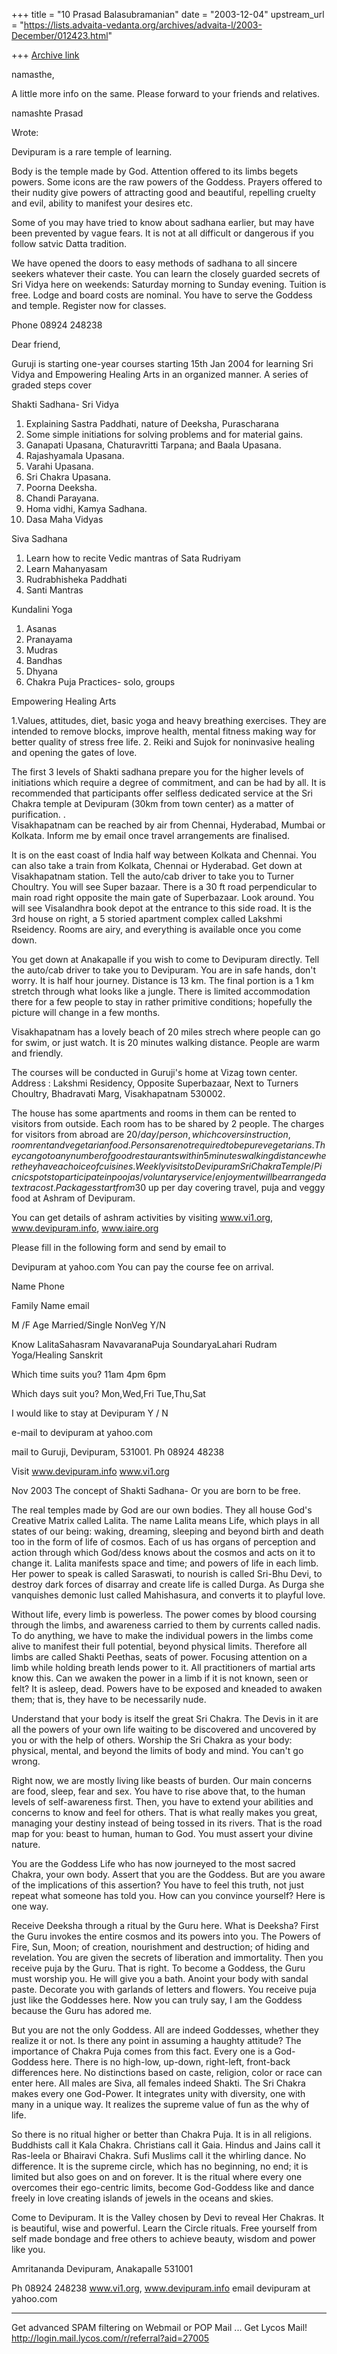+++
title = "10 Prasad Balasubramanian"
date = "2003-12-04"
upstream_url = "https://lists.advaita-vedanta.org/archives/advaita-l/2003-December/012423.html"

+++
[Archive link](https://lists.advaita-vedanta.org/archives/advaita-l/2003-December/012423.html)

namasthe,

 A little more info on the same. Please forward to 
your friends and relatives.

namashte
Prasad

<devipuram at yahoo.com> Wrote:

Devipuram is a rare temple of learning. 

Body is the temple made by God. Attention offered to
its limbs begets powers. Some icons are the raw powers
of the Goddess. Prayers offered to their nudity give
powers of attracting good and beautiful, repelling
cruelty and evil, ability to manifest your desires
etc.

Some of you may have tried to know about sadhana
earlier, but may have been prevented by vague fears.
It is not at all difficult or dangerous if you follow
satvic Datta tradition.

We have opened the doors to easy methods of sadhana to
all sincere seekers whatever their caste. You can
learn the closely guarded secrets of Sri Vidya here on
weekends: Saturday morning to Sunday evening. Tuition
is free. Lodge and board costs are nominal.  You have
to serve the Goddess and temple. Register now for
classes.

Phone 08924 248238


Dear friend,

Guruji is starting one-year courses starting 15th Jan
2004 for learning Sri Vidya and Empowering Healing
Arts in an organized manner. A series of graded steps
cover 


Shakti Sadhana- Sri Vidya

1. Explaining Sastra Paddhati, nature of Deeksha,
Purascharana
2. Some simple initiations for solving problems and
for material gains.
3. Ganapati Upasana, Chaturavritti Tarpana; and Baala
Upasana.
4. Rajashyamala Upasana.
5. Varahi Upasana.
6. Sri Chakra Upasana.  
7. Poorna Deeksha.
8. Chandi Parayana.
9. Homa vidhi, Kamya Sadhana.
10. Dasa Maha Vidyas

Siva Sadhana

1. Learn how to recite Vedic mantras of Sata Rudriyam
2. Learn Mahanyasam
3. Rudrabhisheka Paddhati
4. Santi Mantras


Kundalini Yoga

1. Asanas
2. Pranayama
3. Mudras
4. Bandhas
5. Dhyana
6. Chakra Puja Practices- solo, groups


Empowering Healing Arts

1.Values, attitudes, diet, basic yoga and heavy
breathing exercises.  They are intended to remove
blocks, improve health, mental fitness making way for
better quality of stress free life. 
2. Reiki and Sujok for noninvasive healing and opening
the gates of love.

The first 3 levels of Shakti sadhana prepare you for
the higher levels of initiations which require a
degree of commitment, and can be had by all. It is
recommended that participants offer selfless dedicated
service at the Sri Chakra temple at Devipuram (30km
from town center) as a matter of purification. .  
Visakhapatnam can be reached by air from Chennai,
Hyderabad, Mumbai or Kolkata. Inform me by email once
travel arrangements are finalised.

It is on the east coast of India half way between
Kolkata and Chennai.
You can also take a train from Kolkata, Chennai or
Hyderabad. Get down at Visakhapatnam station. Tell the
auto/cab driver to take you to Turner Choultry. You
will see Super bazaar. There is a 30 ft road
perpendicular to main road right opposite the main
gate of Superbazaar. Look around. You will see
Visalandhra book depot at the entrance to this side
road. It is the 3rd house on right, a 5 storied
apartment complex called Lakshmi Rseidency. Rooms are
airy, and everything is available once you come down. 

You get down at Anakapalle if you wish to come to
Devipuram directly. Tell the auto/cab driver to take
you to Devipuram. You are in safe hands, don't worry.
It is half hour journey. Distance is 13 km. The final
portion is a 1 km stretch through what looks like a
jungle. There is limited accommodation there for a few
people to stay in rather primitive conditions;
hopefully the picture will change in a few months.

Visakhapatnam has a lovely beach of 20 miles strech
where people can go for swim, or just watch. It is 20
minutes walking distance. People are warm and
friendly. 

The courses will be conducted in Guruji's home at
Vizag town center.
Address : Lakshmi Residency, Opposite Superbazaar,
Next to Turners Choultry, Bhadravati Marg,
Visakhapatnam 530002.

The house has some apartments and rooms in them can be
rented to visitors from outside. Each room has to be
shared by 2 people. The charges for visitors from
abroad are $20/day/person, which covers instruction,
room rent and vegetarian food. Persons are not
required to be pure vegetarians. They can go to any
number of good restaurants within 5 minutes walking
distance where they have a choice of cuisines.  Weekly
visits to Devipuram Sri Chakra Temple/ Picnic spots 
to participate in poojas  /voluntary service/
enjoyment will be arranged at extra cost. Packages
start from 30$ up per day covering travel, puja and
veggy food at Ashram of Devipuram.

You can get details of ashram activities by visiting
www.vi1.org, www.devipuram.info, www.iaire.org

Please fill in the following form and send by email to

Devipuram at yahoo.com You can pay the course fee on
arrival.

Name Phone 

Family Name email

M /F Age Married/Single NonVeg Y/N 

Know LalitaSahasram NavavaranaPuja SoundaryaLahari 
Rudram Yoga/Healing Sanskrit

Which time suits you? 11am 4pm 6pm 

Which days suit you? Mon,Wed,Fri Tue,Thu,Sat 

I would like to stay at Devipuram  Y / N



e-mail to 
devipuram at yahoo.com 


mail to
Guruji, Devipuram, 531001. 
Ph 08924 48238  

Visit 
www.devipuram.info
www.vi1.org 











Nov 2003 The concept of Shakti Sadhana- 
Or you are born to be free.

The real temples made by God are our own bodies. They
all house God's Creative Matrix called Lalita. The
name Lalita means Life, which plays in all states of
our being: waking, dreaming, sleeping and beyond birth
and death too in the form of life of cosmos. Each of
us has organs of perception and action through which
God/dess knows about the cosmos and acts on it to
change it. Lalita manifests space and time; and powers
of life in each limb. Her power to speak is called
Saraswati,  to nourish is called Sri-Bhu Devi, to
destroy dark forces of disarray and create life is
called Durga. As Durga she vanquishes demonic lust
called Mahishasura, and converts it to playful love.

Without life, every limb is powerless. The power comes
by blood coursing through the limbs, and awareness
carried to them by currents called nadis. To do
anything, we have to make the individual powers in the
limbs come alive to manifest their full potential,
beyond physical limits. Therefore all limbs are called
Shakti Peethas, seats of power. Focusing attention on
a limb while holding breath lends power to it. All
practitioners of martial arts know this. Can we awaken
the power in a limb if it is not known, seen or felt?
It is asleep, dead. Powers have to be exposed and
kneaded to awaken them; that is, they have to be
necessarily nude.

Understand that your body is itself the great Sri
Chakra. The Devis in it are all the powers of your own
life waiting to be discovered and uncovered by you or
with the help of others. Worship the Sri Chakra as 
your body: physical, mental, and beyond the limits of
body and mind. You can't go wrong.

Right now, we are mostly living like beasts of burden.
Our main concerns are food, sleep, fear and sex. You
have to rise above that, to the human levels of
self-awareness first. Then, you have to extend your
abilities and concerns to know and feel for others.
That is what really makes you great, managing your
destiny instead of being tossed in its rivers. That is
the road map for you: beast to human, human to God.
You must assert your divine nature.

You are the Goddess Life who has now journeyed to the
most sacred Chakra, your own body. Assert that you are
the Goddess. But are you aware of the implications of
this assertion? You have to feel this truth, not just
repeat what someone has told you. How can you convince
yourself?  Here is one way.

Receive Deeksha through a ritual by the Guru here.
What is Deeksha? First the Guru invokes the entire
cosmos and its powers into you. The Powers of Fire,
Sun, Moon; of creation, nourishment and destruction;
of hiding and revelation. You are given the secrets of
liberation and immortality. Then you receive puja by
the Guru. That is right. To become a Goddess, the Guru
must worship you. He will give you a bath. Anoint your
body with sandal paste. Decorate you with garlands of
letters and flowers. You receive puja just like the
Goddesses here. Now you can truly say, I am the
Goddess because the Guru has adored me.

But you are not the only Goddess. All are indeed
Goddesses, whether they realize it or not. Is there
any point in assuming a haughty attitude? The
importance of Chakra Puja comes from this fact. Every
one is a God-Goddess here. There is no high-low,
up-down, right-left, front-back differences here. No
distinctions based on caste, religion, color or race
can enter here. All males are Siva, all females indeed
Shakti. The Sri Chakra makes every one God-Power. It
integrates unity with diversity, one with many in a
unique way. It realizes the supreme value of fun as
the why of life.

So there is no ritual higher or better than Chakra
Puja. It is in all religions. Buddhists call it Kala
Chakra. Christians call it Gaia. Hindus and Jains call
it Ras-leela or Bhairavi Chakra. Sufi Muslims call it
the whirling dance. No difference. It is the supreme
circle, which has no beginning, no end; it is limited
but also goes on and on forever. It is the ritual
where every one overcomes their ego-centric limits,
become God-Goddess like and dance freely in love
creating islands of jewels in the oceans and skies. 

Come to Devipuram. It is the Valley chosen by Devi to
reveal Her Chakras. It is beautiful, wise and
powerful. Learn the Circle rituals. Free yourself from
self made bondage and free others to achieve beauty,
wisdom and power like you.

Amritananda
Devipuram, 
Anakapalle 531001

Ph 08924 248238  www.vi1.org, www.devipuram.info
email devipuram at yahoo.com



____________________________________________________________
Get advanced SPAM filtering on Webmail or POP Mail ... Get Lycos Mail!
http://login.mail.lycos.com/r/referral?aid=27005

